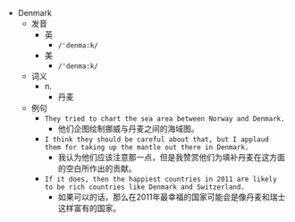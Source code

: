 - Denmark
  - 发音
    - 英
      - `/'denma:k/`
    - 美
      - `/'denma:k/`
  - 词义
    - n.
      - 丹麦
  - 例句
    - `They tried to chart the sea area between Norway and Denmark.`
      - 他们企图绘制挪威与丹麦之间的海域图。
    - `I think they should be careful about that, but I applaud them for taking up the mantle out there in Denmark.`
      - 我认为他们应该注意那一点，但是我赞赏他们为填补丹麦在这方面的空白所作出的贡献。
    - `If it does, then the happiest countries in 2011 are likely to be rich countries like Denmark and Switzerland.`
      - 如果可以的话，那么在2011年最幸福的国家可能会是像丹麦和瑞士这样富有的国家。

